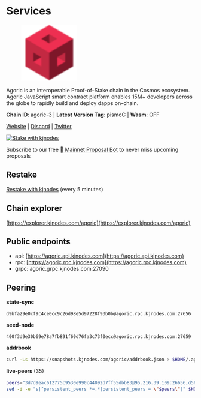 # Services

<figure><img src="https://raw.githubusercontent.com/kj89/cosmos-images/main/logos/agoric.png" width="150" alt=""><figcaption></figcaption></figure>

Agoric is an interoperable Proof-of-Stake chain in the Cosmos ecosystem.  Agoric JavaScript smart contract platform enables 15M+ developers across the  globe to rapidly build and deploy dapps on-chain.

**Chain ID**: agoric-3 | **Latest Version Tag**: pismoC | **Wasm**: OFF

[Website](https://agoric.com) | [Discord](https://discord.com/invite/qDW8DRes4s) | [Twitter](https://twitter.com/agoric)

[![Stake with kjnodes](https://i.ibb.co/cr44Q8j/button-stake-with-kjnodes.png)](https://restake.app/agoric/agoricvaloper1ku5sm2twlsywdrp4wz3kfwgyrtqtp0lpr3nvk8)

Subscribe to our free [🤖 Mainnet Proposal Bot](https://t.me/kjnodes_proposal_bot) to never miss upcoming proposals

## Restake

[Restake with kjnodes](https://restake.app/agoric/agoricvaloper1ku5sm2twlsywdrp4wz3kfwgyrtqtp0lpr3nvk8) (every 5 minutes)
## Chain explorer
[https://explorer.kjnodes.com/agoric](https://explorer.kjnodes.com/agoric)

## Public endpoints

* api: [https://agoric.api.kjnodes.com](https://agoric.api.kjnodes.com)
* rpc: [https://agoric.rpc.kjnodes.com](https://agoric.rpc.kjnodes.com)
* grpc: agoric.grpc.kjnodes.com:27090

## Peering

**state-sync**

```text
d9bfa29e0cf9c4ce0cc9c26d98e5d97228f93b0b@agoric.rpc.kjnodes.com:27656
```

**seed-node**

```text
400f3d9e30b69e78a7fb891f60d76fa3c73f0ecc@agoric.rpc.kjnodes.com:27659
```

**addrbook**
```bash
curl -Ls https://snapshots.kjnodes.com/agoric/addrbook.json > $HOME/.agoric/config/addrbook.json
```

**live-peers** (35)
```bash
peers="3d7d9eac612775c9530e990c44092d7ff55dbb83@95.216.39.109:26656,d56af8cb0716909f9b804e7dec8c1d34ae4eed16@65.108.142.81:26676,5e0acd690771af91625095185f6081dd1bccdb8f@78.47.21.189:26656,0464c8dded70d01f5ab50a8d6047a6b27ddf2ccd@84.244.95.232:26656,d03a9974f14ae380fdb7caf46ec71ce5278f0356@34.72.231.9:26656,ca4c3b9d0cf78d934a3b972c328db2e4a9a66c42@64.32.40.114:26656,f095bb53006ebddcbbf29c8df70dddcba6419e36@142.93.145.13:26656,0f642db2770d4dd3e0d030b2f14f1365e40f3b38@82.100.58.101:26657,9837ffb0e6efb898b55e02f53005b95a727f32d1@18.142.177.75:26656,f1966845bebd30816f18635a20b86e6781211616@95.111.253.200:26656,a38a30c1dd31f63be2befd40b82964b215c3c288@165.22.251.28:26656,63bd6649f80362ce513027d99ef32c826fdbd259@45.9.62.136:26656,711f6f36a6ec3924b6d721de6adce604092e59f2@116.202.226.169:26656,0837c0dac0bb15e79e64207bb0fa5a9a6fa42ad4@178.62.116.62:26656,ebc272824924ea1a27ea3183dd0b9ba713494f83@195.3.220.135:27106,abc62ded9142361bd9832282242a53611785ffcd@51.81.109.109:26656,e70955351f601ea5be9a9bf41032949a777f31b3@207.244.255.229:10003,47c35c8137ad2098e0b2a79077fea93a530034d8@185.144.83.130:26656,1dfd1a8be38d892fa485e1b417bcf5f225b3f638@185.210.219.66:26656,37933cb8069e22554e454294d529eddb0fdae145@52.56.185.212:26656,1c9a5b1d34b9e6f184b2dcb18ed068cf0c282e50@51.79.98.163:26656,9e673680df593d841b0e09c49f87409654d84ae9@95.217.202.49:37656,9ed68bef54712b46713ac755ab7a6e7ad30694ef@192.99.44.79:14456,0861af66b3f637db967120d690758ee08222794c@75.119.148.118:36656,e07945e91c6f9936e3dee73afd49d904be320c99@128.0.51.3:26656,86ae5b4d883a0b035a3ec0e17b1f98a545e6ad5b@44.225.233.214:26656,aea83f0d95f3732c700c7fd22f4afdf68f53e538@143.198.100.136:26656,d7e0eedf5756b8c085104fb76c069ba3506f2183@80.64.208.64:26656,71bd0265037393f31ee9947a8e32fa494e51b637@135.181.218.98:26656,d9bfa29e0cf9c4ce0cc9c26d98e5d97228f93b0b@65.109.88.38:27656,5b25d4fa087577b845b6d4eb8a718d51a654ff01@34.83.128.82:26656,8880e10d956bff921ef928794dcadcc22c7087b4@51.91.218.186:26656,125911b3993930f69c873e3d8e80763d91cefab7@195.14.6.156:26656,e759de7a872eff293ab1316a0745eb5fdd5614f3@88.217.142.187:26656,f23a7b7610843cb8d4a6f1f6a44d08926ea86e6d@195.14.6.2:26015"
sed -i -e "s|^persistent_peers *=.*|persistent_peers = \"$peers\"|" $HOME/.agoric/config/config.toml
```
